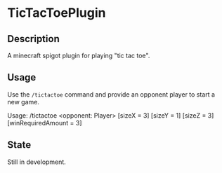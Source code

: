 # TicTacToePlugin


## Description
A minecraft spigot plugin for playing "tic tac toe".

## Usage
Use the `/tictactoe` command and provide an opponent player to start a new game.

Usage: /tictactoe <opponent: Player> \[sizeX = 3\] \[sizeY = 1\] \[sizeZ = 3\] \[winRequiredAmount = 3\]

## State

Still in development.
